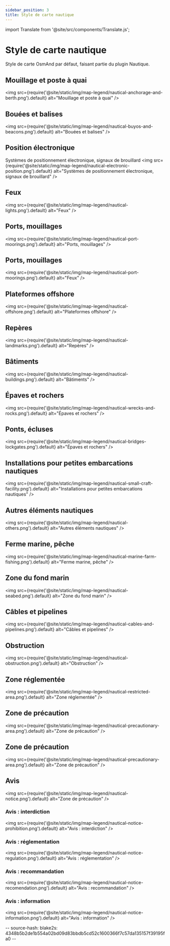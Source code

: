 ```yaml
---
sidebar_position: 3
title: Style de carte nautique
---
```

import Translate from '@site/src/components/Translate.js';

# Style de carte nautique
Style de carte OsmAnd par défaut, faisant partie du plugin Nautique.
<Translate android="yes" id="nautical_render_descr" />

## Mouillage et poste à quai
<img src={require('@site/static/img/map-legend/nautical-anchorage-and-berth.png').default} alt="Mouillage et poste à quai" />

## Bouées et balises
<img src={require('@site/static/img/map-legend/nautical-buyos-and-beacons.png').default} alt="Bouées et balises" />

## Position électronique
Systèmes de positionnement électronique, signaux de brouillard
<img src={require('@site/static/img/map-legend/nautical-electronic-position.png').default} alt="Systèmes de positionnement électronique, signaux de brouillard" />

## Feux

<img src={require('@site/static/img/map-legend/nautical-lights.png').default} alt="Feux" />

## Ports, mouillages
<img src={require('@site/static/img/map-legend/nautical-port-moorings.png').default} alt="Ports, mouillages" />

## Ports, mouillages
<img src={require('@site/static/img/map-legend/nautical-port-moorings.png').default} alt="Feux" />

## Plateformes offshore
<img src={require('@site/static/img/map-legend/nautical-offshore.png').default} alt="Plateformes offshore" />

## Repères
<img src={require('@site/static/img/map-legend/nautical-landmarks.png').default} alt="Repères" />

## Bâtiments
<img src={require('@site/static/img/map-legend/nautical-buildings.png').default} alt="Bâtiments" />

## Épaves et rochers
<img src={require('@site/static/img/map-legend/nautical-wrecks-and-rocks.png').default} alt="Épaves et rochers" />

## Ponts, écluses
<img src={require('@site/static/img/map-legend/nautical-bridges-lockgates.png').default} alt="Épaves et rochers" />


## Installations pour petites embarcations nautiques
<img src={require('@site/static/img/map-legend/nautical-small-craft-facility.png').default} alt="Installations pour petites embarcations nautiques" />

## Autres éléments nautiques
<img src={require('@site/static/img/map-legend/nautical-others.png').default} alt="Autres éléments nautiques" />

## Ferme marine, pêche
<img src={require('@site/static/img/map-legend/nautical-marine-farm-fishing.png').default} alt="Ferme marine, pêche" />

## Zone du fond marin
<img src={require('@site/static/img/map-legend/nautical-seabed.png').default} alt="Zone du fond marin" />


## Câbles et pipelines
<img src={require('@site/static/img/map-legend/nautical-cables-and-pipelines.png').default} alt="Câbles et pipelines" />


## Obstruction
<img src={require('@site/static/img/map-legend/nautical-obstruction.png').default} alt="Obstruction" />


## Zone réglementée
<img src={require('@site/static/img/map-legend/nautical-restricted-area.png').default} alt="Zone réglementée" />

## Zone de précaution
<img src={require('@site/static/img/map-legend/nautical-precautionary-area.png').default} alt="Zone de précaution" />

## Zone de précaution
<img src={require('@site/static/img/map-legend/nautical-precautionary-area.png').default} alt="Zone de précaution" />

## Avis
<img src={require('@site/static/img/map-legend/nautical-notice.png').default} alt="Zone de précaution" />

### Avis : interdiction
<img src={require('@site/static/img/map-legend/nautical-notice-prohibition.png').default} alt="Avis : interdiction" />

### Avis : réglementation
<img src={require('@site/static/img/map-legend/nautical-notice-regulation.png').default} alt="Avis : réglementation" />

### Avis : recommandation
<img src={require('@site/static/img/map-legend/nautical-notice-recomendation.png').default} alt="Avis : recommandation" />

### Avis : information
<img src={require('@site/static/img/map-legend/nautical-notice-information.png').default} alt="Avis : information" />

-- source-hash: blake2s: 4348b5b2de1b554a02bd09d83bbdb5cd52c1600366f7c57da135157f39195fa0 --
